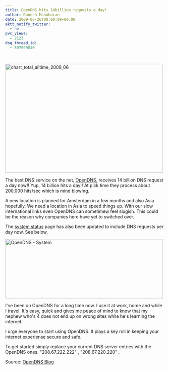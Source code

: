 ```yaml
---
title: OpenDNS hits 14billion requests a day!
author: Danesh Manoharan
date: 2009-06-26T00:00:08+00:00
aktt_notify_twitter:
  - no
pvc_views:
  - 2123
dsq_thread_id:
  - 897099010

---
```

[<img loading="lazy" class="alignnone size-medium wp-image-1552" title="chart_total_alltime_2009_06" src="/wp-content/uploads/2009/06/chart_total_alltime_2009_06-500x344.gif" alt="chart_total_alltime_2009_06" width="500" height="344" srcset="/wp-content/uploads/2009/06/chart_total_alltime_2009_06-500x344.gif 500w, /wp-content/uploads/2009/06/chart_total_alltime_2009_06.gif 560w" sizes="(max-width: 500px) 100vw, 500px" />][1]

The best DNS service on the net, [OpenDNS][2], receives 14 billion DNS request a day now!! Yup, 14 billion hits a day!! At pick time they process about 200,000 hits/sec which is mind blowing.

A new location is planned for Amsterdam in a few months and also Asia hopefully. We need a location in Asia to speed things up. With our slow international links even OpenDNS can sometimew feel slugish. This could be the reason why companies here have yet to switched over.

The [system status][3] page has also been updated to include DNS requests per day now. See below,

[<img loading="lazy" class="alignnone size-medium wp-image-1553" title="OpenDNS - System" src="/wp-content/uploads/2009/06/OpenDNS-System-500x187.png" alt="OpenDNS - System" width="500" height="187" srcset="/wp-content/uploads/2009/06/OpenDNS-System-500x187.png 500w, /wp-content/uploads/2009/06/OpenDNS-System.png 742w" sizes="(max-width: 500px) 100vw, 500px" />][4]

I've been on OpenDNS for a long time now. I use it at work, home and while I travel. It's easy, quick and gives me peace of mind to know that my nephew who's 4 does not end up on wrong sites while he's learning the internet.

I urge everyone to start using OpenDNS. It plays a key roll in keeping your internet experiense secure and safe.

To get started simply replace your current DNS server entries with the OpenDNS ones. "208.67.222.222" , "208.67.220.220" .

Source: [OpenDNS Blog][5]

 [1]: /wp-content/uploads/2009/06/chart_total_alltime_2009_06.gif
 [2]: http://opendns.com/
 [3]: http://system.opendns.com/
 [4]: /wp-content/uploads/2009/06/OpenDNS-System.png
 [5]: http://blog.opendns.com/